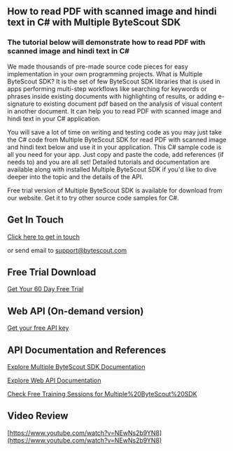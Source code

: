 ## How to read PDF with scanned image and hindi text in C# with Multiple ByteScout SDK

### The tutorial below will demonstrate how to read PDF with scanned image and hindi text in C#

We made thousands of pre-made source code pieces for easy implementation in your own programming projects. What is Multiple ByteScout SDK? It is the set of few ByteScout SDK libraries that is used in apps performing multi-step workflows like searching for keywords or phrases inside existing documents with highlighting of results, or adding e-signature to existing document pdf based on the analysis of visual content in another document. It can help you to read PDF with scanned image and hindi text in your C# application.

You will save a lot of time on writing and testing code as you may just take the C# code from Multiple ByteScout SDK for read PDF with scanned image and hindi text below and use it in your application. This C# sample code is all you need for your app. Just copy and paste the code, add references (if needs to) and you are all set! Detailed tutorials and documentation are available along with installed Multiple ByteScout SDK if you'd like to dive deeper into the topic and the details of the API.

Free trial version of Multiple ByteScout SDK is available for download from our website. Get it to try other source code samples for C#.

## Get In Touch

[Click here to get in touch](https://bytescout.zendesk.com/hc/en-us/requests/new?subject=Multiple%20ByteScout%20SDK%20Question)

or send email to [support@bytescout.com](mailto:support@bytescout.com?subject=Multiple%20ByteScout%20SDK%20Question) 

## Free Trial Download

[Get Your 60 Day Free Trial](https://bytescout.com/download/web-installer?utm_source=github-readme)

## Web API (On-demand version)

[Get your free API key](https://pdf.co/documentation/api?utm_source=github-readme)

## API Documentation and References

[Explore Multiple ByteScout SDK Documentation](https://bytescout.com/documentation/index.html?utm_source=github-readme)

[Explore Web API Documentation](https://pdf.co/documentation/api?utm_source=github-readme)

[Check Free Training Sessions for Multiple%20ByteScout%20SDK](https://academy.bytescout.com/)

## Video Review

[https://www.youtube.com/watch?v=NEwNs2b9YN8](https://www.youtube.com/watch?v=NEwNs2b9YN8)